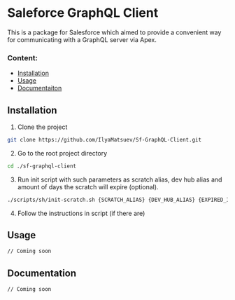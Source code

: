 # Saleforce GraphQL Client

This is a package for Salesforce which aimed to provide a convenient way for communicating with a GraphQL server via Apex.

### Content:

- [Installation](#installation)
- [Usage](#usage)
- [Documentaiton](#documentation)

## Installation

1. Clone the project

```bash
git clone https://github.com/IlyaMatsuev/Sf-GraphQL-Client.git
```

2. Go to the root project directory

```bash
cd ./sf-graphql-client
```

3. Run init script with such parameters as scratch alias, dev hub alias and amount of days the scratch will expire (optional).

```bash
./scripts/sh/init-scratch.sh {SCRATCH_ALIAS} {DEV_HUB_ALIAS} {EXPIRED_IN_DAYS}
```

4. Follow the instructions in script (if there are)

## Usage

```bash
// Coming soon
```

## Documentation

```bash
// Coming soon
```
